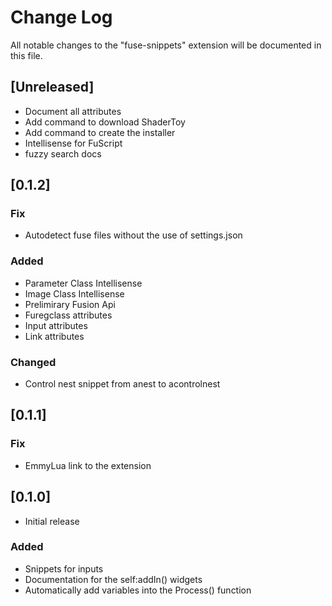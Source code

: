 # Change Log

All notable changes to the "fuse-snippets" extension will be documented in this file.

## [Unreleased]

- Document all attributes
- Add command to download ShaderToy
- Add command to create the installer
- Intellisense for FuScript
- fuzzy search docs

## [0.1.2]

### Fix

- Autodetect fuse files without the use of settings.json

### Added

- Parameter Class Intellisense
- Image Class Intellisense
- Prelimirary Fusion Api
- Furegclass attributes
- Input attributes
- Link attributes

### Changed

- Control nest snippet from anest to acontrolnest

## [0.1.1]

### Fix

- EmmyLua link to the extension

## [0.1.0]

- Initial release

### Added

- Snippets for inputs
- Documentation for the self:addIn() widgets
- Automatically add variables into the Process() function
